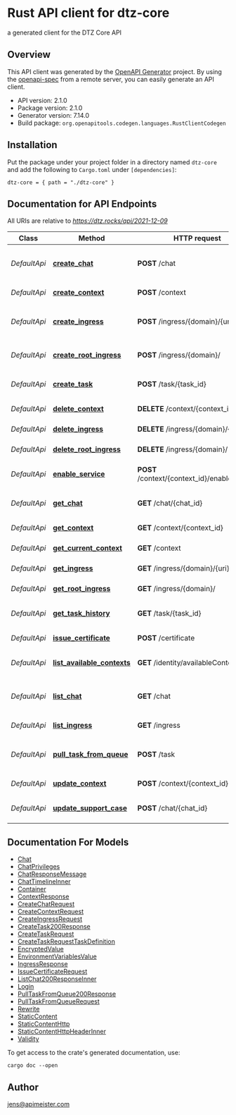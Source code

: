 # Rust API client for dtz-core

a generated client for the DTZ Core API


## Overview

This API client was generated by the [OpenAPI Generator](https://openapi-generator.tech) project.  By using the [openapi-spec](https://openapis.org) from a remote server, you can easily generate an API client.

- API version: 2.1.0
- Package version: 2.1.0
- Generator version: 7.14.0
- Build package: `org.openapitools.codegen.languages.RustClientCodegen`

## Installation

Put the package under your project folder in a directory named `dtz-core` and add the following to `Cargo.toml` under `[dependencies]`:

```
dtz-core = { path = "./dtz-core" }
```

## Documentation for API Endpoints

All URIs are relative to *https://dtz.rocks/api/2021-12-09*

Class | Method | HTTP request | Description
------------ | ------------- | ------------- | -------------
*DefaultApi* | [**create_chat**](docs/DefaultApi.md#create_chat) | **POST** /chat | create a new chat by posting a message
*DefaultApi* | [**create_context**](docs/DefaultApi.md#create_context) | **POST** /context | create new context
*DefaultApi* | [**create_ingress**](docs/DefaultApi.md#create_ingress) | **POST** /ingress/{domain}/{uri} | create static content for ingress
*DefaultApi* | [**create_root_ingress**](docs/DefaultApi.md#create_root_ingress) | **POST** /ingress/{domain}/ | create or update ingress
*DefaultApi* | [**create_task**](docs/DefaultApi.md#create_task) | **POST** /task/{task_id} | create task for async execution
*DefaultApi* | [**delete_context**](docs/DefaultApi.md#delete_context) | **DELETE** /context/{context_id} | delete context
*DefaultApi* | [**delete_ingress**](docs/DefaultApi.md#delete_ingress) | **DELETE** /ingress/{domain}/{uri} | delete ingress
*DefaultApi* | [**delete_root_ingress**](docs/DefaultApi.md#delete_root_ingress) | **DELETE** /ingress/{domain}/ | delete ingress
*DefaultApi* | [**enable_service**](docs/DefaultApi.md#enable_service) | **POST** /context/{context_id}/enableService | enable service for context
*DefaultApi* | [**get_chat**](docs/DefaultApi.md#get_chat) | **GET** /chat/{chat_id} | get the full chat timeline
*DefaultApi* | [**get_context**](docs/DefaultApi.md#get_context) | **GET** /context/{context_id} | get context information
*DefaultApi* | [**get_current_context**](docs/DefaultApi.md#get_current_context) | **GET** /context | get current context
*DefaultApi* | [**get_ingress**](docs/DefaultApi.md#get_ingress) | **GET** /ingress/{domain}/{uri} | get ingress for '/' path
*DefaultApi* | [**get_root_ingress**](docs/DefaultApi.md#get_root_ingress) | **GET** /ingress/{domain}/ | get ingress for '/' path
*DefaultApi* | [**get_task_history**](docs/DefaultApi.md#get_task_history) | **GET** /task/{task_id} | get execution history
*DefaultApi* | [**issue_certificate**](docs/DefaultApi.md#issue_certificate) | **POST** /certificate | issue a certificate
*DefaultApi* | [**list_available_contexts**](docs/DefaultApi.md#list_available_contexts) | **GET** /identity/availableContexts | list all avaiable contexts
*DefaultApi* | [**list_chat**](docs/DefaultApi.md#list_chat) | **GET** /chat | list all chat threads for the current context
*DefaultApi* | [**list_ingress**](docs/DefaultApi.md#list_ingress) | **GET** /ingress | list all ingress
*DefaultApi* | [**pull_task_from_queue**](docs/DefaultApi.md#pull_task_from_queue) | **POST** /task | pull one task from the async task queue
*DefaultApi* | [**update_context**](docs/DefaultApi.md#update_context) | **POST** /context/{context_id} | update context
*DefaultApi* | [**update_support_case**](docs/DefaultApi.md#update_support_case) | **POST** /chat/{chat_id} | add a new message to the chat


## Documentation For Models

 - [Chat](docs/Chat.md)
 - [ChatPrivileges](docs/ChatPrivileges.md)
 - [ChatResponseMessage](docs/ChatResponseMessage.md)
 - [ChatTimelineInner](docs/ChatTimelineInner.md)
 - [Container](docs/Container.md)
 - [ContextResponse](docs/ContextResponse.md)
 - [CreateChatRequest](docs/CreateChatRequest.md)
 - [CreateContextRequest](docs/CreateContextRequest.md)
 - [CreateIngressRequest](docs/CreateIngressRequest.md)
 - [CreateTask200Response](docs/CreateTask200Response.md)
 - [CreateTaskRequest](docs/CreateTaskRequest.md)
 - [CreateTaskRequestTaskDefinition](docs/CreateTaskRequestTaskDefinition.md)
 - [EncryptedValue](docs/EncryptedValue.md)
 - [EnvironmentVariablesValue](docs/EnvironmentVariablesValue.md)
 - [IngressResponse](docs/IngressResponse.md)
 - [IssueCertificateRequest](docs/IssueCertificateRequest.md)
 - [ListChat200ResponseInner](docs/ListChat200ResponseInner.md)
 - [Login](docs/Login.md)
 - [PullTaskFromQueue200Response](docs/PullTaskFromQueue200Response.md)
 - [PullTaskFromQueueRequest](docs/PullTaskFromQueueRequest.md)
 - [Rewrite](docs/Rewrite.md)
 - [StaticContent](docs/StaticContent.md)
 - [StaticContentHttp](docs/StaticContentHttp.md)
 - [StaticContentHttpHeaderInner](docs/StaticContentHttpHeaderInner.md)
 - [Validity](docs/Validity.md)


To get access to the crate's generated documentation, use:

```
cargo doc --open
```

## Author

jens@apimeister.com

